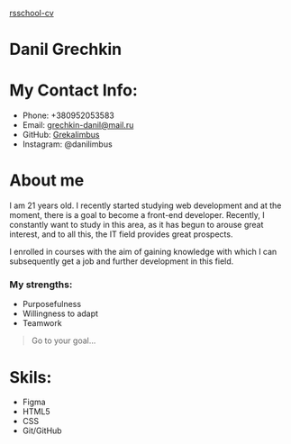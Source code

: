 [rsschool-cv](https://grekalimbus.github.io/tatoo/tattoo.html)

# Danil Grechkin

# My Contact Info:

- Phone: +380952053583
- Email: [grechkin-danil@mail.ru](https://e.mail.ru/messages/inbox/?back=1)
- GitHub: [Grekalimbus](https://github.com/Grekalimbus)
- Instagram: @danilimbus

# About me

I am 21 years old. I recently started studying web development and at the moment, there is a goal to become a front-end developer.
Recently, I constantly want to study in this area, as it has begun to arouse great interest, and to all this, the IT field provides great prospects.


I enrolled in courses with the aim of gaining knowledge with which I can subsequently get a job and further development in this field.


### My strengths:

- Purposefulness
- Willingness to adapt
- Teamwork


>Go to your goal...

# Skils:

- Figma
- HTML5
- CSS
- Git/GitHub